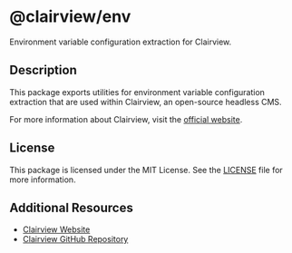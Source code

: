 # @clairview/env

Environment variable configuration extraction for Clairview.

## Description

This package exports utilities for environment variable configuration extraction that are used within Clairview, an
open-source headless CMS.

For more information about Clairview, visit the [official website](https://clairview.io).

## License

This package is licensed under the MIT License. See the
[LICENSE](https://github.com/clairview/clairview/blob/main/packages/pressure/license) file for more information.

## Additional Resources

- [Clairview Website](https://clairview.io)
- [Clairview GitHub Repository](https://github.com/clairview/clairview)
